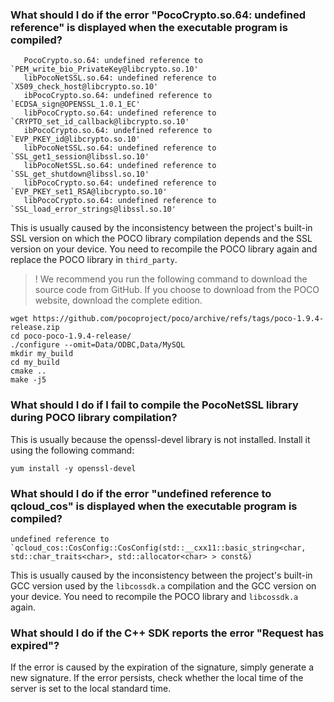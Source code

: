 ### What should I do if the error "PocoCrypto.so.64: undefined reference" is displayed when the executable program is compiled?


```shell
   PocoCrypto.so.64: undefined reference to `PEM_write_bio_PrivateKey@libcrypto.so.10'
   libPocoNetSSL.so.64: undefined reference to `X509_check_host@libcrypto.so.10'
   ibPocoCrypto.so.64: undefined reference to `ECDSA_sign@OPENSSL_1.0.1_EC'
   libPocoCrypto.so.64: undefined reference to `CRYPTO_set_id_callback@libcrypto.so.10'
   ibPocoCrypto.so.64: undefined reference to `EVP_PKEY_id@libcrypto.so.10'
   libPocoNetSSL.so.64: undefined reference to `SSL_get1_session@libssl.so.10'
   libPocoNetSSL.so.64: undefined reference to `SSL_get_shutdown@libssl.so.10'
   libPocoCrypto.so.64: undefined reference to `EVP_PKEY_set1_RSA@libcrypto.so.10'
   libPocoCrypto.so.64: undefined reference to `SSL_load_error_strings@libssl.so.10'
```
This is usually caused by the inconsistency between the project's built-in SSL version on which the POCO library compilation depends and the SSL version on your device. You need to recompile the POCO library again and replace the POCO library in `third_party`.

>! We recommend you run the following command to download the source code from GitHub. If you choose to download from the POCO website, download the complete edition.

```shell
wget https://github.com/pocoproject/poco/archive/refs/tags/poco-1.9.4-release.zip
cd poco-poco-1.9.4-release/
./configure --omit=Data/ODBC,Data/MySQL
mkdir my_build
cd my_build
cmake .. 
make -j5
```


### What should I do if I fail to compile the PocoNetSSL library during POCO library compilation?


This is usually because the openssl-devel library is not installed. Install it using the following command:
```shell
yum install -y openssl-devel
```



### What should I do if the error "undefined reference to qcloud_cos" is displayed when the executable program is compiled?
```shell
undefined reference to `qcloud_cos::CosConfig::CosConfig(std::__cxx11::basic_string<char, std::char_traits<char>, std::allocator<char> > const&)
```
This is usually caused by the inconsistency between the project's built-in GCC version used by the `libcossdk.a` compilation and the GCC version on your device. You need to recompile the POCO library and `libcossdk.a` again.


### What should I do if the C++ SDK reports the error "Request has expired"?


If the error is caused by the expiration of the signature, simply generate a new signature. If the error persists, check whether the local time of the server is set to the local standard time.


